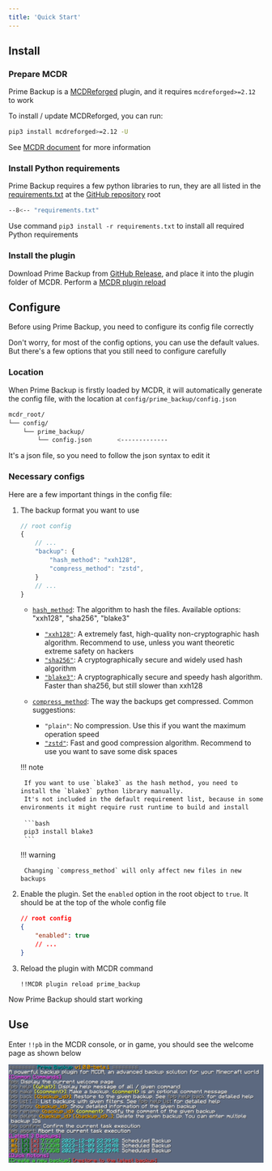 ```yaml
---
title: 'Quick Start'
---
```


## Install

### Prepare MCDR

Prime Backup is a [MCDReforged](https://github.com/Fallen-Breath/MCDReforged) plugin,
and it requires `mcdreforged>=2.12` to work 

To install / update MCDReforged, you can run:

```bash
pip3 install mcdreforged>=2.12 -U
```

See [MCDR document](https://mcdreforged.readthedocs.io/en/latest/quick_start.html) for more information

### Install Python requirements

Prime Backup requires a few python libraries to run, they are all listed in the
[requirements.txt](https://github.com/TISUnion/PrimeBackup/blob/master/requirements.txt) at the [GitHub repository](https://github.com/TISUnion/PrimeBackup) root

```bash title="requirements.txt"
--8<-- "requirements.txt"
```

Use command `pip3 install -r requirements.txt` to install all required Python requirements

### Install the plugin

Download Prime Backup from [GitHub Release](https://github.com/TISUnion/PrimeBackup/releases), 
and place it into the plugin folder of MCDR. Perform a [MCDR plugin reload](https://mcdreforged.readthedocs.io/en/latest/command.html#hot-reloads)

## Configure

Before using Prime Backup, you need to configure its config file correctly

Don't worry, for most of the config options, you can use the default values. 
But there's a few options that you still need to configure carefully

### Location

When Prime Backup is firstly loaded by MCDR, it will automatically generate the config file,
with the location at `config/prime_backup/config.json`

```bash
mcdr_root/
└── config/
    └── prime_backup/
        └── config.json       <-------------
```

It's a json file, so you need to follow the json syntax to edit it

### Necessary configs

Here are a few important things in the config file:

1. The backup format you want to use

    ```js
    // root config
    {
        // ...
        "backup": {
            "hash_method": "xxh128",
            "compress_method": "zstd",
        }
        // ...
    }
    ```
   
    - [`hash_method`](config.md#hash_method): The algorithm to hash the files. Available options: "xxh128", "sha256", "blake3"

        - [`"xxh128"`](https://github.com/Cyan4973/xxHash): A extremely fast, high-quality non-cryptographic hash algorithm. 
          Recommend to use, unless you want theoretic extreme safety on hackers
        - [`"sha256"`](https://en.wikipedia.org/wiki/SHA-2): A cryptographically secure and widely used hash algorithm
        - [`"blake3"`](https://en.wikipedia.org/wiki/SHA-2): A cryptographically secure and speedy hash algorithm. Faster than sha256, but still slower than xxh128

    - [`compress_method`](config.md#compress_method): The way the backups get compressed. Common suggestions:

        - `"plain"`: No compression. Use this if you want the maximum operation speed
        - [`"zstd"`](https://github.com/facebook/zstd): Fast and good compression algorithm. Recommend to use you want to save some disk spaces
    
    !!! note
   
        If you want to use `blake3` as the hash method, you need to install the `blake3` python library manually.
        It's not included in the default requirement list, because in some environments it might require rust runtime to build and install
   
        ```bash
        pip3 install blake3
        ```
    
    !!! warning

        Changing `compress_method` will only affect new files in new backups

2. Enable the plugin. Set the `enabled` option in the root object to `true`. It should be at the top of the whole config file

    ```json
    // root config
    {
        "enabled": true
        // ...
    }
    ```

3. Reload the plugin with MCDR command

    ```text
    !!MCDR plugin reload prime_backup
    ```

Now Prime Backup should start working

## Use

Enter `!!pb` in the MCDR console, or in game, you should see the welcome page as shown below

![welcome](img/pb_welcome.png)
